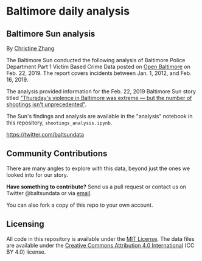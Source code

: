 # Baltimore daily analysis

## Baltimore Sun analysis

By [Christine Zhang](mailto:czhang@baltsun.com)

The Baltimore Sun conducted the following analysis of Baltimore Police Department Part 1 Victim Based Crime Data posted on [Open Baltimore](https://data.baltimorecity.gov/Public-Safety/BPD-Part-1-Victim-Based-Crime-Data/wsfq-mvij) on Feb. 22, 2019. The report covers incidents between Jan. 1, 2012, and Feb. 16, 2019.

The analysis provided information for the Feb. 22, 2019 Baltimore Sun story titled ["Thursday's violence in Baltimore was extreme — but the number of shootings isn't unprecedented"](https://www.baltimoresun.com/news/maryland/crime/bs-md-ci-homicide-record-numbers-20190222-story.html).

The Sun's findings and analysis are available in the "analysis" notebook in this repository, `shootings_analysis.ipynb`.

https://twitter.com/baltsundata

## Community Contributions

There are many angles to explore with this data, beyond just the ones we looked into for our story. 

**Have something to contribute?** Send us a pull request or contact us on Twitter @baltsundata or via [email](mailto:czhang@baltsun.com).

You can also fork a copy of this repo to your own account.

## Licensing

All code in this repository is available under the [MIT License](https://opensource.org/licenses/MIT). The data files are available under the [Creative Commons Attribution 4.0 International](https://creativecommons.org/licenses/by/4.0/) (CC BY 4.0) license.
